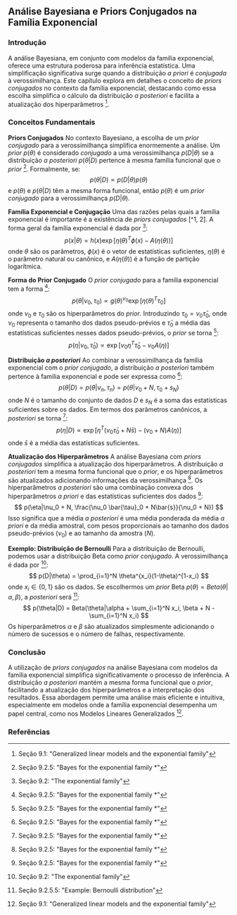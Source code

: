## Análise Bayesiana e Priors Conjugados na Família Exponencial

### Introdução
A análise Bayesiana, em conjunto com modelos da família exponencial, oferece uma estrutura poderosa para inferência estatística. Uma simplificação significativa surge quando a distribuição *a priori* é *conjugada* à verossimilhança. Este capítulo explora em detalhes o conceito de *priors conjugados* no contexto da família exponencial, destacando como essa escolha simplifica o cálculo da distribuição *a posteriori* e facilita a atualização dos hiperparâmetros [^1].

### Conceitos Fundamentais
**Priors Conjugados**
No contexto Bayesiano, a escolha de um *prior conjugado* para a verossimilhança simplifica enormemente a análise. Um *prior* $p(\theta)$ é considerado *conjugado* a uma verossimilhança $p(D|\theta)$ se a distribuição *a posteriori* $p(\theta|D)$ pertence à mesma família funcional que o *prior* [^7]. Formalmente, se:
$$ p(\theta|D) \propto p(D|\theta)p(\theta) $$
e $p(\theta)$ e $p(\theta|D)$ têm a mesma forma funcional, então $p(\theta)$ é um *prior conjugado* para a verossimilhança $p(D|\theta)$.

**Família Exponencial e Conjugação**
Uma das razões pelas quais a família exponencial é importante é a existência de *priors conjugados* [^1, 2]. A forma geral da família exponencial é dada por [^2]:
$$ p(x|\theta) = h(x) \exp[\eta(\theta)^T \phi(x) - A(\eta(\theta))] $$
onde $\theta$ são os parâmetros, $\phi(x)$ é o vetor de estatísticas suficientes, $\eta(\theta)$ é o parâmetro natural ou canônico, e $A(\eta(\theta))$ é a função de partição logarítmica.

**Forma do Prior Conjugado**
O *prior conjugado* para a família exponencial tem a forma [^7]:
$$ p(\theta|\nu_0, \tau_0) \propto g(\theta)^{\nu_0} \exp[\eta(\theta)^T \tau_0] $$
onde $\nu_0$ e $\tau_0$ são os hiperparâmetros do *prior*. Introduzindo $\tau_0 = \nu_0 \bar{\tau}_0$, onde $\nu_0$ representa o tamanho dos dados pseudo-prévios e $\bar{\tau}_0$ a média das estatísticas suficientes nesses dados pseudo-prévios, o *prior* se torna [^7]:
$$ p(\eta|\nu_0, \bar{\tau}_0) \propto \exp[\nu_0 \eta^T \bar{\tau}_0 - \nu_0 A(\eta)] $$

**Distribuição *a posteriori***
Ao combinar a verossimilhança da família exponencial com o *prior conjugado*, a distribuição *a posteriori* também pertence à família exponencial e pode ser expressa como [^7]:
$$ p(\theta|D) = p(\theta|\nu_n, \tau_n) = p(\theta|\nu_0 + N, \tau_0 + s_N) $$
onde $N$ é o tamanho do conjunto de dados $D$ e $s_N$ é a soma das estatísticas suficientes sobre os dados. Em termos dos parâmetros canônicos, a *posteriori* se torna [^7]:
$$ p(\eta|D) \propto \exp[\eta^T (\nu_0 \bar{\tau}_0 + N\bar{s}) - (\nu_0 + N)A(\eta)] $$
onde $\bar{s}$ é a média das estatísticas suficientes.

**Atualização dos Hiperparâmetros**
A análise Bayesiana com *priors conjugados* simplifica a atualização dos hiperparâmetros. A distribuição *a posteriori* tem a mesma forma funcional que o *prior*, e os hiperparâmetros são atualizados adicionando informações da verossimilhança [^7]. Os hiperparâmetros *a posteriori* são uma combinação convexa dos hiperparâmetros *a priori* e das estatísticas suficientes dos dados [^7]:
$$ p(\eta|\nu_0 + N, \frac{\nu_0 \bar{\tau}_0 + N\bar{s}}{\nu_0 + N}) $$
Isso significa que a média *a posteriori* é uma média ponderada da média *a priori* e da média amostral, com pesos proporcionais ao tamanho dos dados pseudo-prévios ($\nu_0$) e ao tamanho da amostra ($N$).

**Exemplo: Distribuição de Bernoulli**
Para a distribuição de Bernoulli, podemos usar a distribuição Beta como *prior conjugado*. A verossimilhança é dada por [^2]:
$$ p(D|\theta) = \prod_{i=1}^N \theta^{x_i}(1-\theta)^{1-x_i} $$
onde $x_i \in \{0,1\}$ são os dados. Se escolhermos um *prior* Beta $p(\theta) = Beta(\theta|\alpha, \beta)$, a *posteriori* será [^8]:
$$ p(\theta|D) = Beta(\theta|\alpha + \sum_{i=1}^N x_i, \beta + N - \sum_{i=1}^N x_i) $$
Os hiperparâmetros $\alpha$ e $\beta$ são atualizados simplesmente adicionando o número de sucessos e o número de falhas, respectivamente.

### Conclusão
A utilização de *priors conjugados* na análise Bayesiana com modelos da família exponencial simplifica significativamente o processo de inferência. A distribuição *a posteriori* mantém a mesma forma funcional que o *prior*, facilitando a atualização dos hiperparâmetros e a interpretação dos resultados. Essa abordagem permite uma análise mais eficiente e intuitiva, especialmente em modelos onde a família exponencial desempenha um papel central, como nos Modelos Lineares Generalizados [^1].

### Referências
[^1]: Seção 9.1: "Generalized linear models and the exponential family"
[^2]: Seção 9.2: "The exponential family"
[^7]: Seção 9.2.5: "Bayes for the exponential family *"
[^8]: Seção 9.2.5.5: "Example: Bernoulli distribution"
<!-- END -->